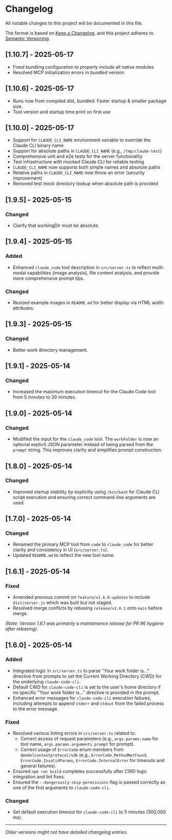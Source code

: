 # Changelog

All notable changes to this project will be documented in this file.

The format is based on [Keep a Changelog](https://keepachangelog.com/en/1.0.0/),
and this project adheres to [Semantic Versioning](https://semver.org/spec/v2.0.0.html).

## [1.10.7] - 2025-05-17

- Fixed bundling configuration to properly include all native modules
- Resolved MCP initialization errors in bundled version

## [1.10.6] - 2025-05-17

- Runs now from compiled dist, bundled. Faster startup & smaller package size.
- Tool version and startup time print on first use

## [1.10.0] - 2025-05-17

- Support for `CLAUDE_CLI_NAME` environment variable to override the Claude CLI binary name
- Support for absolute paths in `CLAUDE_CLI_NAME` (e.g., `/tmp/claude-test`)
- Comprehensive unit and e2e tests for the server functionality
- Test infrastructure with mocked Claude CLI for reliable testing
- `CLAUDE_CLI_NAME` now supports both simple names and absolute paths
- Relative paths in `CLAUDE_CLI_NAME` now throw an error (security improvement)
- Removed test mock directory lookup when absolute path is provided

## [1.9.5] - 2025-05-15

### Changed  
- Clarify that workingDir must be absolute.

## [1.9.4] - 2025-05-15

### Added
- Enhanced `claude_code` tool description in `src/server.ts` to reflect multi-modal capabilities (image analysis), file content analysis, and provide more comprehensive prompt tips.

### Changed
- Resized example images in `README.md` for better display via HTML width attributes.

## [1.9.3] - 2025-05-15

### Changed
- Better work directory management.

## [1.9.1] - 2025-05-14

### Changed
- Increased the maximum execution timeout for the Claude Code tool from 5 minutes to 30 minutes.

## [1.9.0] - 2025-05-14

### Changed
- Modified the input for the `claude_code` tool. The `workFolder` is now an optional explicit JSON parameter instead of being parsed from the `prompt` string. This improves clarity and simplifies prompt construction.

## [1.8.0] - 2025-05-14

### Changed
- Improved startup stability by explicitly using `/bin/bash` for Claude CLI script execution and ensuring correct command-line arguments are used.

## [1.7.0] - 2025-05-14

### Changed
- Renamed the primary MCP tool from `code` to `claude_code` for better clarity and consistency in UI (`src/server.ts`).
- Updated `README.md` to reflect the new tool name.

## [1.6.1] - 2025-05-14

### Fixed
- Amended previous commit on `feature/v1.6.0-updates` to include `dist/server.js` which was built but not staged.
- Resolved merge conflicts by rebasing `release/v1.6.1` onto `main` before merge.

*(Note: Version 1.6.1 was primarily a maintenance release for PR #6 hygiene after rebasing).*

## [1.6.0] - 2025-05-14

### Added
- Integrated logic in `src/server.ts` to parse "Your work folder is..." directive from prompts to set the Current Working Directory (CWD) for the underlying `claude-code-cli`.
- Default CWD for `claude-code-cli` is set to the user's home directory if no specific "Your work folder is..." directive is provided in the prompt.
- Enhanced error messages for `claude-code-cli` execution failures, including attempts to append `stderr` and `stdout` from the failed process to the error message.

### Fixed
- Resolved various linting errors in `src/server.ts` related to:
    - Correct access of request parameters (e.g., `args.params.name` for tool name, `args.params.arguments.prompt` for prompt).
    - Correct usage of `ErrorCode` enum members from `@modelcontextprotocol/sdk` (e.g., `ErrorCode.MethodNotFound`, `ErrorCode.InvalidParams`, `ErrorCode.InternalError` for timeouts and general failures).
- Ensured `npm run build` completes successfully after CWD logic integration and lint fixes.
- Ensured the `--dangerously-skip-permissions` flag is passed correctly as one of the first arguments to `claude-code-cli`.

### Changed
- Set default execution timeout for `claude-code-cli` to 5 minutes (300,000 ms).

---
*Older versions might not have detailed changelog entries.*